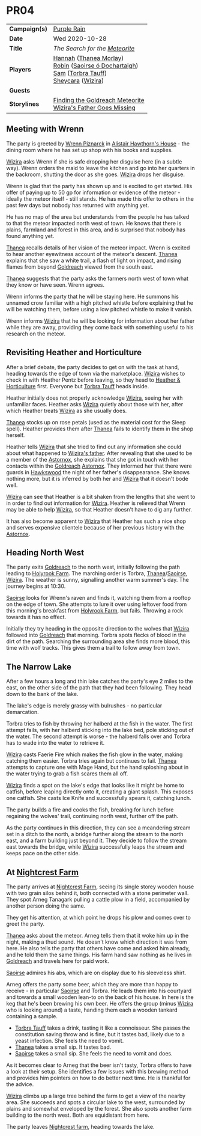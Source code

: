 # PR04

|||
| --- | --- |
| **Campaign(s)** | [Purple Rain](../campaigns/C1-purple-rain.md) | session.3
| **Date** | Wed 2020-10-28 |
| **Title** | *The Search for the [Meteorite](../items/meteoric/meteorite.md)* |
| **Players** | [Hannah](../players/hannah.md) ([Thanea Morlay](../characters/thanea-morlay.md))<br>[Robin](../players/robin.md) ([Saoirse ó Dochartaigh](../characters/saoirse-o-dochartaigh.md))<br>[Sam](../players/sam.md) ([Torbra Tauff](../characters/torbra-tauff.md))<br>[Sheycara](../players/sheycara.md) ([Wizira](../characters/wizira.md)) |
| **Guests** | |
| **Storylines** | [Finding the Goldreach Meteorite](../storylines/ended/finding-the-goldreach-meteorite.md)<br>[Wizira's Father Goes Missing](../storylines/ended/wiziras-father-goes-missing.md) |

## Meeting with Wrenn

The party is greeted by [Wrenn Piznarck](../characters/wrenn-piznarck.md) in [Alistair Hawthorn's House](../civilisations/kingdom-of-astor/SETTLEMENTS/GOLDREACH/alistair-hawthorns-house.md) - the dining room where he has set up shop with his books and supplies.

[Wizira](../characters/wizira.md) asks Wrenn if she is safe dropping her disguise here (in a subtle way). Wrenn orders the maid to leave the kitchen and go into her quarters in the backroom, shutting the door as she goes. [Wizira](../characters/wizira.md) drops her disguise.

Wrenn is glad that the party has shown up and is excited to get started. His offer of paying up to 50 gp for information or evidence of the meteor - ideally the meteor itself - still stands. He has made this offer to others in the past few days but nobody has returned with anything yet.

He has no map of the area but understands from the people he has talked to that the meteor impacted north west of town. He knows that there is plains, farmland and forest in this area, and is surprised that nobody has found anything yet.

[Thanea](../../../astarus/people/thanea.md) recalls details of her vision of the meteor impact. Wrenn is excited to hear another eyewitness account of the meteor's descent. [Thanea](../../../astarus/people/thanea.md) explains that she saw a white trail, a flash of light on impact, and rising flames from beyond [Goldreach](../civilisations/kingdom-of-astor/SETTLEMENTS/GOLDREACH/README.md) viewed from the south east.

[Thanea](../../../astarus/people/thanea.md) suggests that the party asks the farmers north west of town what they know or have seen. Wrenn agrees.

Wrenn informs the party that he will be staying here. He summons his unnamed crow familiar with a high pitched whistle before explaining that he will be watching them, before using a low pitched whistle to make it vanish.

Wrenn informs [Wizira](../characters/wizira.md) that he will be looking for information about her father while they are away, providing they come back with something useful to his research on the meteor.

## Revisiting Heather and Horticulture

After a brief debate, the party decides to get on with the task at hand, heading towards the edge of town via the marketplace. [Wizira](../characters/wizira.md) wishes to check in with Heather Pentz before leaving, so they head to [Heather & Horticulture](../civilisations/kingdom-of-astor/SETTLEMENTS/GOLDREACH/heather-and-horticulture.md) first. Everyone but [Torbra Tauff](../characters/torbra-tauff.md) heads inside.

Heather initially does not properly acknowledge [Wizira](../characters/wizira.md), seeing her with unfamiliar faces. Heather asks [Wizira](../characters/wizira.md) quietly about those with her, after which Heather treats [Wizira](../characters/wizira.md) as she usually does.

[Thanea](../../../astarus/people/thanea.md) stocks up on rose petals (used as the material cost for the Sleep spell). Heather provides them after [Thanea](../../../astarus/people/thanea.md) fails to identify them in the shop herself.

Heather tells [Wizira](../characters/wizira.md) that she tried to find out any information she could about what happened to [Wizira's father](../characters/wiziras-father.md). After revealing that she used to be a member of the [Astornox](../organisations/astornox/astornox.md), she explains that she got in touch with her contacts within the [Goldreach](../civilisations/kingdom-of-astor/SETTLEMENTS/GOLDREACH/README.md) [Astornox](../organisations/astornox/astornox.md). They informed her that there were guards in [Hawkswood](../places/forests/hawkswood.md) the night of her father's disappearance. She knows nothing more, but it is inferred by both her and [Wizira](../characters/wizira.md) that it doesn't bode well.

[Wizira](../characters/wizira.md) can see that Heather is a bit shaken from the lengths that she went to in order to find out information for [Wizira](../characters/wizira.md). Heather is relieved that Wrenn may be able to help [Wizira](../characters/wizira.md), so that Heather doesn't have to dig any further.

It has also become apparent to [Wizira](../characters/wizira.md) that Heather has such a nice shop and serves expensive clientele because of her previous history with the [Astornox](../organisations/astornox/astornox.md).

## Heading North West

The party exits [Goldreach](../civilisations/kingdom-of-astor/SETTLEMENTS/GOLDREACH/README.md) to the north west, initially following the path leading to [Holyrook Farm](../civilisations/kingdom-of-astor/SETTLEMENTS/GOLDREACH/holyrook-farm.md). The marching order is Torbra, [Thanea](../../../astarus/people/thanea.md)/[Saoirse](../../../astarus/people/saoirse.md), [Wizira](../characters/wizira.md). The weather is sunny, signalling another warm summer's day. The journey begins at 10:30.

[Saoirse](../../../astarus/people/saoirse.md) looks for Wrenn's raven and finds it, watching them from a rooftop on the edge of town. She attempts to lure it over using leftover food from this morning's breakfast from [Holyrook Farm](../civilisations/kingdom-of-astor/SETTLEMENTS/GOLDREACH/holyrook-farm.md), but fails. Throwing a rock towards it has no effect.

Initially they try heading in the opposite direction to the wolves that [Wizira](../characters/wizira.md) followed into [Goldreach](../civilisations/kingdom-of-astor/SETTLEMENTS/GOLDREACH/README.md) that morning. Torbra spots flecks of blood in the dirt of the path. Searching the surrounding area she finds more blood, this time with wolf tracks. This gives them a trail to follow away from town.

## The Narrow Lake

After a few hours a long and thin lake catches the party's eye 2 miles to the east, on the other side of the path that they had been following. They head down to the bank of the lake.

The lake's edge is merely grassy with bulrushes - no particular demarcation.

Torbra tries to fish by throwing her halberd at the fish in the water. The first attempt fails, with her halberd sticking into the lake bed, pole sticking out of the water. The second attempt is worse - the halberd falls over and Torbra has to wade into the water to retrieve it.

[Wizira](../characters/wizira.md) casts Faerie Fire which makes the fish glow in the water, making catching them easier. Torbra tries again but continues to fail. [Thanea](../../../astarus/people/thanea.md) attempts to capture one with Mage Hand, but the hand sploshing about in the water trying to grab a fish scares them all off.

[Wizira](../characters/wizira.md) finds a spot on the lake's edge that looks like it might be home to catfish, before leaping directly onto it, creating a giant splash. This exposes one catfish. She casts Ice Knife and successfully spears it, catching lunch.

The party builds a fire and cooks the fish, breaking for lunch before regaining the wolves' trail, continuing north west, further off the path.

As the party continues in this direction, they can see a meandering stream set in a ditch to the north, a bridge further along the stream to the north east, and a farm building just beyond it. They decide to follow the stream east towards the bridge, while [Wizira](../characters/wizira.md) successfully leaps the stream and keeps pace on the other side.

## At [Nightcrest Farm](../civilisations/kingdom-of-astor/SETTLEMENTS/GOLDREACH/nightcrest-farm.md)

The party arrives at [Nightcrest Farm](../civilisations/kingdom-of-astor/SETTLEMENTS/GOLDREACH/nightcrest-farm.md), seeing its single storey wooden house with two grain silos behind it, both connected with a stone perimeter wall. They spot Arneg Tanagark pulling a cattle plow in a field, accompanied by another person doing the same.

They get his attention, at which point he drops his plow and comes over to greet the party.

[Thanea](../../../astarus/people/thanea.md) asks about the meteor. Arneg tells them that it woke him up in the night, making a thud sound. He doesn't know which direction it was from here. He also tells the party that others have come and asked him already, and he told them the same things. His farm hand saw nothing as he lives in [Goldreach](../civilisations/kingdom-of-astor/SETTLEMENTS/GOLDREACH/README.md) and travels here for paid work.

[Saoirse](../../../astarus/people/saoirse.md) admires his abs, which are on display due to his sleeveless shirt.

Arneg offers the party some beer, which they are more than happy to receive - in particular [Saoirse](../../../astarus/people/saoirse.md) and Torbra. He leads them into his courtyard and towards a small wooden lean-to on the back of his house. In here is the keg that he's been brewing his own beer. He offers the group (minus [Wizira](../characters/wizira.md) who is looking around) a taste, handing them each a wooden tankard containing a sample. 

- [Torbra Tauff](../characters/torbra-tauff.md) takes a drink, tasting it like a connoisseur. She passes the constitution saving throw and is fine, but it tastes bad, likely due to a yeast infection. She feels the need to vomit.
- [Thanea](../../../astarus/people/thanea.md) takes a small sip. It tastes bad.
- [Saoirse](../../../astarus/people/saoirse.md) takes a small sip. She feels the need to vomit and does.

As it becomes clear to Arneg that the beer isn't tasty, Torbra offers to have a look at their setup. She identifies a few issues with this brewing method and provides him pointers on how to do better next time. He is thankful for the advice.

[Wizira](../characters/wizira.md) climbs up a large tree behind the farm to get a view of the nearby area. She succeeds and spots a circular lake to the west, surrounded by plains and somewhat enveloped by the forest. She also spots another farm building to the north west. Both are equidistant from here.

The party leaves [Nightcrest farm](../civilisations/kingdom-of-astor/SETTLEMENTS/GOLDREACH/nightcrest-farm.md), heading towards the lake.
